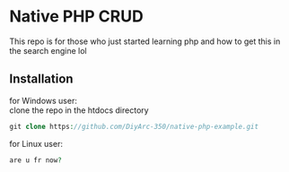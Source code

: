 #   Native PHP CRUD

This repo is for those who just started learning php and how to get this in the search engine lol

## Installation

for Windows user: \
clone the repo in the htdocs directory
```php
git clone https://github.com/DiyArc-350/native-php-example.git
```

for Linux user: 
```php
are u fr now?
```